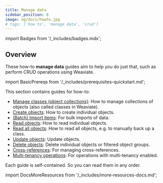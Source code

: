 ```yaml
---
title: Manage data
sidebar_position: 0
image: og/docs/howto.jpg
# tags: ['how to', 'manage data', 'crud']
---
```


import Badges from '/_includes/badges.mdx';

<Badges/>

## Overview

These how-to **manage data** guides aim to help you do just that, such as perform CRUD operations using Weaviate.

import BasicPrereqs from '/_includes/prerequisites-quickstart.md';

<BasicPrereqs />

This section contains guides for how-to:

- [Manage classes (object collections)](./create.mdx): How to manage collections of objects (also called classes in Weaviate).
- [Create objects](./create.mdx): How to create individual objects.
- [(Batch) Import items](./import.mdx): For bulk imports of data.
- [Read objects](./read.mdx): How to read individual objects.
- [Read all objects](./read-all-objects.mdx): How to read all objects, e.g. to manually back up a class.
- [Update objects](./update.mdx): Update objects.
- [Delete objects](./delete.mdx): Delete individual objects or filtered object groups.
- [Cross-references](./cross-references.mdx): For managing cross-references.
- [Multi-tenancy operations](./multi-tenancy.md): For operations with multi-tenancy enabled.

Each guide is self-contained. So you can read them in any order.


import DocsMoreResources from '/_includes/more-resources-docs.md';

<DocsMoreResources />


